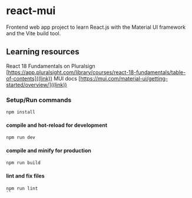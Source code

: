 # react-mui

Frontend web app project to learn React.js with the Material UI framework and the Vite build tool.

## Learning resources

React 18 Fundamentals on Pluralsign [https://app.pluralsight.com/library/courses/react-18-fundamentals/table-of-contents]((link))
MUI docs [https://mui.com/material-ui/getting-started/overview/]((link))

### Setup/Run commands
```
npm install
```

#### compile and hot-reload for development
```
npm run dev
```

#### compile and minify for production
```
npm run build
```

#### lint and fix files
```
npm run lint
``